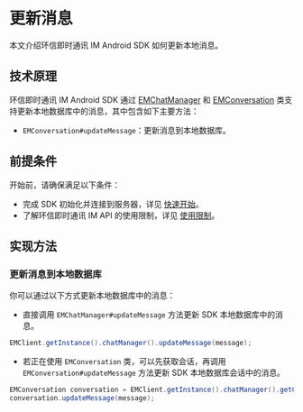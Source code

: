 # 更新消息

<Toc />

本文介绍环信即时通讯 IM Android SDK 如何更新本地消息。

## 技术原理

环信即时通讯 IM Android SDK 通过 [EMChatManager](https://sdkdocs.easemob.com/apidoc/android/chat3.0/classcom_1_1hyphenate_1_1chat_1_1_e_m_chat_manager.html) 和 [EMConversation](https://sdkdocs.easemob.com/apidoc/android/chat3.0/classcom_1_1hyphenate_1_1chat_1_1_e_m_conversation.html) 类支持更新本地数据库中的消息，其中包含如下主要方法：

- `EMConversation#updateMessage`：更新消息到本地数据库。

## 前提条件

开始前，请确保满足以下条件：

- 完成 SDK 初始化并连接到服务器，详见 [快速开始](quickstart.html)。
- 了解环信即时通讯 IM API 的使用限制，详见 [使用限制](/product/limitation.html)。

## 实现方法

### 更新消息到本地数据库

你可以通过以下方式更新本地数据库中的消息：

- 直接调用 `EMChatManager#updateMessage` 方法更新 SDK 本地数据库中的消息。

```java 
EMClient.getInstance().chatManager().updateMessage(message);
```

- 若正在使用 `EMConversation` 类，可以先获取会话，再调用 `EMConversation#updateMessage` 方法更新 SDK 本地数据库会话中的消息。

```java
EMConversation conversation = EMClient.getInstance().chatManager().getConversation(conversationId);
conversation.updateMessage(message);
```

